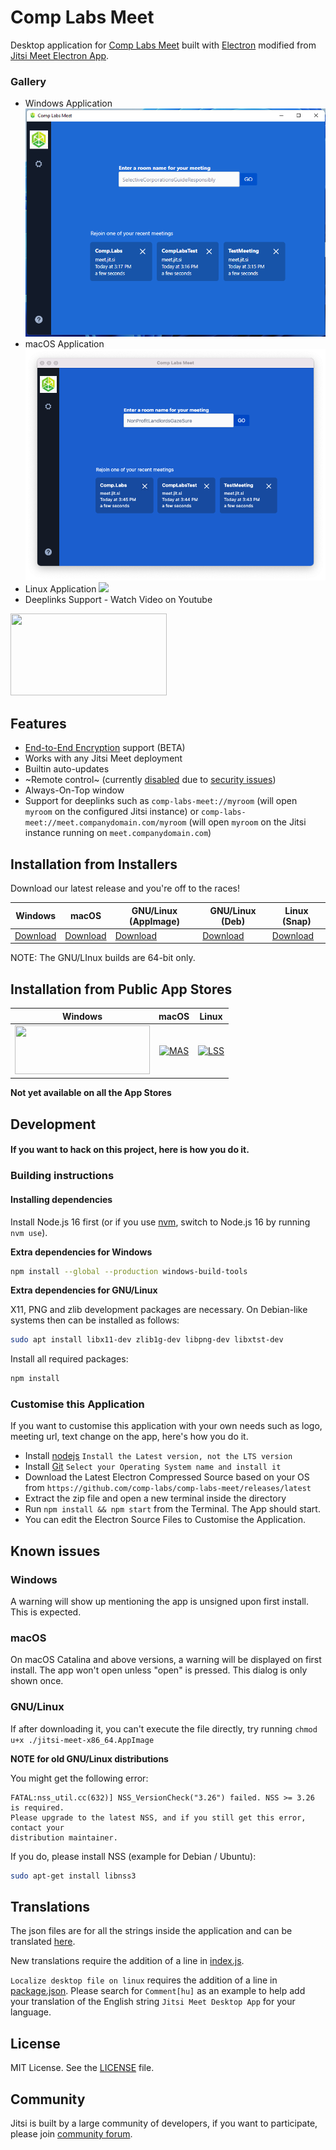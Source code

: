 # Comp Labs Meet

Desktop application for [Comp Labs Meet] built with [Electron] modified from [Jitsi Meet Electron App].

### Gallery
- Windows Application ![](/assets/screenshot-windows.png)
- macOS Application ![](/assets/screenshot-macos.png)
- Linux Application ![](/assets/screenshot-linux.png)
- Deeplinks Support - Watch Video on Youtube

<a href="https://youtu.be/3PPVo2Ltm1E"><img src="https://user-images.githubusercontent.com/86196753/144702305-72c50732-88d7-4c1c-b4c5-346ced84506e.jpg" width="250" height="131.5"></a>

## Features

- [End-to-End Encryption](https://jitsi.org/blog/e2ee/) support (BETA)
- Works with any Jitsi Meet deployment
- Builtin auto-updates
- ~Remote control~ (currently [disabled](https://github.com/jitsi/jitsi-meet-electron/issues/483) due to [security issues](https://github.com/jitsi/security-advisories/blob/master/advisories/JSA-2020-0001.md))
- Always-On-Top window
- Support for deeplinks such as `comp-labs-meet://myroom` (will open `myroom` on the configured Jitsi instance) or `comp-labs-meet://meet.companydomain.com/myroom` (will open `myroom` on the Jitsi instance running on `meet.companydomain.com`)

## Installation from Installers

Download our latest release and you're off to the races!

| Windows | macOS | GNU/Linux (AppImage) | GNU/Linux (Deb) | Linux (Snap) |
| -- | -- | -- | -- | -- |
| [Download](https://github.com/comp-labs/comp-labs-meet/releases/latest/download/comp-labs-meet.exe) | [Download](https://github.com/comp-labs/comp-labs-meet/releases/latest/download/comp-labs-meet.dmg) | [Download](https://github.com/comp-labs/comp-labs-meet/releases/latest/download/comp-labs-meet-x86_64.AppImage) | [Download](https://github.com/comp-labs/comp-labs-meet/releases/latest/download/comp-labs-meet-amd64.deb) | [Download](https://github.com/comp-labs/comp-labs-meet/releases/latest/download/comp-labs-meet.snap) |

NOTE: The GNU/LInux builds are 64-bit only.

## Installation from Public App Stores

Windows             |  macOS             |  Linux
:------------------:|:------------------:|:-------------:
<a href="https://d2q0s6dlkh7kge.cloudfront.net/html/platform404.html"><img src="https://user-images.githubusercontent.com/86196753/144703138-6dc9f792-429c-4bfc-9318-37bb6fea628a.png" width="216" height="78"></a>  |  [![MAS](https://user-images.githubusercontent.com/86196753/144703193-4547d9d3-bc96-4cf3-a82f-00a0b26f3358.png)](https://d2q0s6dlkh7kge.cloudfront.net/html/platform404.html)  |  [![LSS](https://user-images.githubusercontent.com/86196753/144703091-f425d98c-27ae-4ec2-922b-bc96413c9b8b.png)](https://d2q0s6dlkh7kge.cloudfront.net/html/platform404.html)

**Not yet available on all the App Stores**

## Development

#### If you want to hack on this project, here is how you do it.

### Building instructions

#### Installing dependencies

Install Node.js 16 first (or if you use [nvm](https://github.com/nvm-sh/nvm), switch to Node.js 16 by running `nvm use`).

**Extra dependencies for Windows**

```bash
npm install --global --production windows-build-tools
```

**Extra dependencies for GNU/Linux**

X11, PNG and zlib development packages are necessary. On Debian-like systems then can be installed as follows:

```bash
sudo apt install libx11-dev zlib1g-dev libpng-dev libxtst-dev
```

Install all required packages:

```bash
npm install
```

### Customise this Application

If you want to customise this application with your own needs such as logo, meeting url, text change on the app, here's how you do it.

- Install [nodejs](https://nodejs.org/en/download) `Install the Latest version, not the LTS version`
- Install [Git](https://git-scm.com/downloads) `Select your Operating System name and install it`
- Download the Latest Electron Compressed Source based on your OS from `https://github.com/comp-labs/comp-labs-meet/releases/latest`
- Extract the zip file and open a new terminal inside the directory
- Run `npm install && npm start` from the Terminal. The App should start.
- You can edit the Electron Source Files to Customise the Application.

## Known issues

### Windows

A warning will show up mentioning the app is unsigned upon first install. This is expected.

### macOS

On macOS Catalina and above versions, a warning will be displayed on first install. The app won't open unless "open" is pressed. This dialog is only shown once.

### GNU/Linux

If after downloading it, you can't execute the file directly, try running `chmod u+x ./jitsi-meet-x86_64.AppImage`

**NOTE for old GNU/Linux distributions**

You might get the following error:

```
FATAL:nss_util.cc(632)] NSS_VersionCheck("3.26") failed. NSS >= 3.26 is required.
Please upgrade to the latest NSS, and if you still get this error, contact your
distribution maintainer.
```

If you do, please install NSS (example for Debian / Ubuntu):

```bash
sudo apt-get install libnss3
```

## Translations

The json files are for all the strings inside the application and can be translated [here](/app/i18n/lang).

New translations require the addition of a line in [index.js](/app/i18n/index.js).

`Localize desktop file on linux` requires the addition of a line in [package.json](/package.json).
Please search for `Comment[hu]` as an example to help add your translation of the English string `Jitsi Meet Desktop App` for your language.

## License

MIT License. See the [LICENSE] file.

## Community

Jitsi is built by a large community of developers, if you want to participate,
please join [community forum].

[Comp Labs Meet]: https://github.com/comp-labs/comp-labs-meet
[Electron]: https://electronjs.org/
[latest release]: https://github.com/comp-labs-meet/releases/latest
[jitsi-meet-electron-sdk]: https://github.com/jitsi/jitsi-meet-electron-sdk
[jitsi-meet-electron-sdk README]: https://github.com/jitsi/jitsi-meet-electron-sdk/blob/master/README.md
[Jitsi Meet Electron App]: https://github.com/jitsi/jitsi-meet-electron
[community forum]: https://community.jitsi.org/
[LICENSE]: LICENSE
